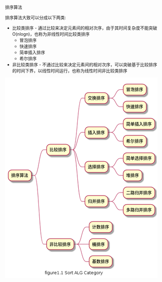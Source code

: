 排序算法

排序算法大致可以分成以下两类:

* 比较类排序 - 通过比较来决定元素间的相对次序，由于其时间复杂度不能突破O(nlogn)，也称为非线性时间比较类排序
  * 冒泡排序
  * 快速排序
  * 简单插入排序
  * 希尔排序
* 非比较类排序 - 不通过比较来决定元素间的相对次序，可以突破基于比较排序的时间下界，以线性时间运行，也称为线性时间非比较类排序

![](../../img/figure1.1_srot_alg_cate.png)


